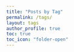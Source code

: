 ```yaml
---
title: "Posts by Tag"
permalink: /tags/
layout: tags
author_profile: true
toc: true
toc_icon: "folder-open"
---
```

